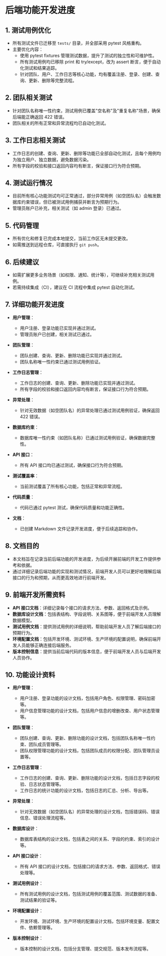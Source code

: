 # 后端功能开发进度

## 1. 测试用例优化
- 所有测试文件已迁移至 `tests/` 目录，并全部采用 pytest 风格重构。
- 主要优化内容：
  - 使用 pytest fixtures 管理测试数据，提升了测试的独立性和可维护性。
  - 所有测试用例均已移除 print 和 try/except，改为 assert 断言，便于自动化测试和结果追踪。
  - 针对团队、用户、工作日志等核心功能，均有覆盖注册、登录、创建、查询、更新、删除等完整流程。

## 2. 团队相关测试
- 针对团队名称唯一性约束，测试用例已覆盖"空名称"及"重复名称"场景，确保后端能正确返回 422 错误。
- 团队相关的所有正常和异常流程均已自动化测试。

## 3. 工作日志相关测试
- 工作日志的创建、查询、更新、删除等功能已全部自动化测试，且每个用例均为独立用户、独立数据，避免数据污染。
- 所有字段的校验和接口返回内容均有断言，保证接口行为符合预期。

## 4. 测试运行情况
- 目前所有核心功能测试均可正常通过，部分异常用例（如空团队名）会触发数据库约束错误，但已被测试用例捕获并断言为预期行为。
- 管理员账户已补充，相关测试（如 admin 登录）已通过。

## 5. 代码管理
- 所有优化和修复已完成本地提交，当前工作区无未提交更改。
- 如需推送到远程仓库，可直接执行 `git push`。

## 6. 后续建议
- 如需扩展更多业务场景（如权限、通知、统计等），可继续补充相关测试用例。
- 若需持续集成（CI），建议在 CI 流程中集成 pytest 自动化测试。

## 7. 详细功能开发进度
- **用户管理**：
  - 用户注册、登录功能已实现并通过测试。
  - 管理员账户已创建，相关测试已通过。

- **团队管理**：
  - 团队创建、查询、更新、删除功能已实现并通过测试。
  - 团队名称唯一性约束已通过测试用例验证。

- **工作日志管理**：
  - 工作日志的创建、查询、更新、删除功能已实现并通过测试。
  - 所有字段的校验和接口返回内容均有断言，保证接口行为符合预期。

- **异常处理**：
  - 针对无效数据（如空团队名）的异常处理已通过测试用例验证，确保返回 422 错误。

- **数据库约束**：
  - 数据库唯一性约束（如团队名称）已通过测试用例验证，确保数据完整性。

- **API 接口**：
  - 所有 API 接口均已通过测试，确保接口行为符合预期。

- **测试覆盖率**：
  - 当前测试覆盖了所有核心功能，包括正常和异常流程。

- **代码质量**：
  - 代码已通过 pytest 测试，确保代码质量和功能正确性。

- **文档**：
  - 已创建 Markdown 文件记录开发进度，便于后续追踪和协作。

## 8. 文档目的
- 本文档旨在记录当前后端功能的开发进度，为后续开展前端的开发工作提供参考和依据。
- 通过详细记录后端功能的实现和测试情况，前端开发人员可以更好地理解后端接口的行为和预期，从而更高效地进行前端开发。

## 9. 前端开发所需资料
- **API 接口文档**：详细记录每个接口的请求方法、参数、返回格式及示例。
- **数据库设计文档**：包括表结构、字段说明、关系图等，便于前端开发人员理解数据模型。
- **测试用例文档**：提供测试用例的详细说明，帮助前端开发人员了解后端接口的预期行为。
- **环境配置文档**：包括开发环境、测试环境、生产环境的配置说明，确保前端开发人员能够正确连接后端服务。
- **版本控制信息**：提供当前后端代码的版本信息，便于前端开发人员与后端开发人员协作。

## 10. 功能设计资料
- **用户管理**：
  - 用户注册、登录功能的设计文档，包括用户角色、权限管理、密码加密等。
  - 用户信息管理功能的设计文档，包括用户信息的增删改查、用户状态管理等。

- **团队管理**：
  - 团队创建、查询、更新、删除功能的设计文档，包括团队名称唯一性约束、团队成员管理等。
  - 团队权限管理功能的设计文档，包括团队成员的权限分配、团队管理员设置等。

- **工作日志管理**：
  - 工作日志的创建、查询、更新、删除功能的设计文档，包括日志字段的校验、日志状态管理等。
  - 工作日志的统计功能的设计文档，包括日志的汇总、分析、导出等。

- **异常处理**：
  - 针对无效数据（如空团队名）的异常处理的设计文档，包括错误码、错误信息、错误处理流程等。

- **数据库设计**：
  - 数据库表结构的设计文档，包括表之间的关系、字段的约束、索引的设计等。

- **API 接口设计**：
  - 所有 API 接口的设计文档，包括接口的请求方法、参数、返回格式、错误处理等。

- **测试用例设计**：
  - 所有测试用例的设计文档，包括测试用例的覆盖范围、测试数据的准备、测试结果的验证等。

- **环境配置设计**：
  - 开发环境、测试环境、生产环境的配置设计文档，包括环境变量、配置文件、依赖管理等。

- **版本控制设计**：
  - 版本控制的设计文档，包括分支管理、提交规范、版本发布流程等。 